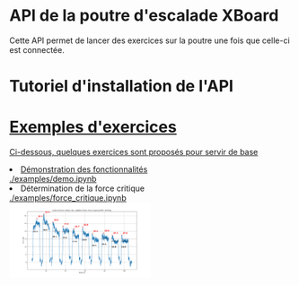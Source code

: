<!DOCTYPE html>
<meta charset="utf-8">
<html>
<h1>API de la poutre d'escalade XBoard</h1>

Cette API permet de lancer des exercices sur la poutre une fois que celle-ci est connectée.

<h1>Tutoriel d'installation de l'API</h1>
<a href="https://www.youtube.com/watch?v=ByU0RZBco2k" rel="nofollow" data-target="animated-image.originalLink">
  
<h1>Exemples d'exercices</h1>
<p>Ci-dessous, quelques exercices sont proposés pour servir de base</p>

<li>Démonstration des fonctionnalités</li>
<a href="./examples/demo.ipynb">./examples/demo.ipynb</a>

<li>Détermination de la force critique</li>
<a href="./examples/force_critique.ipynb">./examples/force_critique.ipynb</a><br>
<img src="./images/Exemple_force_critique.png" style="width:50%;"></img>
</html>

